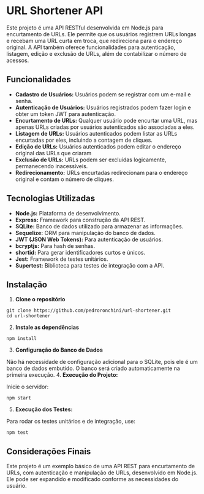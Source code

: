 # URL Shortener API
Este projeto é uma API RESTful desenvolvida em Node.js para encurtamento de URLs. Ele permite que os usuários registrem URLs longas e recebam uma URL curta em troca, que redireciona para o endereço original. A API também oferece funcionalidades para autenticação, listagem, edição e exclusão de URLs, além de contabilizar o número de acessos.

## Funcionalidades
* **Cadastro de Usuários:** Usuários podem se registrar com um e-mail e senha.
* **Autenticação de Usuários:** Usuários registrados podem fazer login e obter um token JWT para autenticação.
* **Encurtamento de URLs:** Qualquer usuário pode encurtar uma URL, mas apenas URLs criadas por usuários autenticados são associadas a eles.
* **Listagem de URLs:** Usuários autenticados podem listar as URLs encurtadas por eles, incluindo a contagem de cliques.
* **Edição de URLs:** Usuários autenticados podem editar o endereço original das URLs que criaram
* **Exclusão de URLs:** URLs podem ser excluídas logicamente, permanecendo inacessíveis.
* **Redirecionamento:** URLs encurtadas redirecionam para o endereço original e contam o número de cliques.

## Tecnologias Utilizadas
* **Node.js:** Plataforma de desenvolvimento.
* **Express:** Framework para construção da API REST.
* **SQLite:** Banco de dados utilizado para armazenar as informações.
* **Sequelize:** ORM para manipulação do banco de dados.
* **JWT (JSON Web Tokens):** Para autenticação de usuários.
* **bcryptjs:** Para hash de senhas.
* **shortid:** Para gerar identificadores curtos e únicos.
* **Jest:** Framework de testes unitários.
* **Supertest:** Biblioteca para testes de integração com a API.

## Instalação
1. **Clone o repositório**
```
git clone https://github.com/pedroronchini/url-shortener.git
cd url-shortener
```
2. **Instale as dependências**
```
npm install
```
3. **Configuração do Banco de Dados**

  Não há necessidade de configuração adicional para o SQLite, pois ele é um banco de dados embutido. O banco será criado automaticamente na primeira execução.
4. **Execução do Projeto:**

Inicie o servidor:
```
npm start
```
5. **Execução dos Testes:**

Para rodar os testes unitários e de integração, use:
```
npm test
```

## Considerações Finais
Este projeto é um exemplo básico de uma API REST para encurtamento de URLs, com autenticação e manipulação de URLs, desenvolvido em Node.js. Ele pode ser expandido e modificado conforme as necessidades do usuário.
